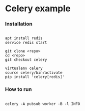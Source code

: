 # Celery example

### Installation

```shell

apt install redis
service redis start

git clone <repo>
cd <repo>
git checkout celery

virtualenv celery
source celery/bin/activate
pip install 'celery[redis]'
```

### How to run 
```shell

celery -A pubsub worker -B -l INFO

```


